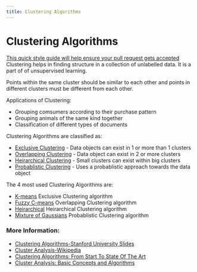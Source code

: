 ```yaml
---
title: Clustering Algorithms
--- 
```

# Clustering Algorithms
<a href='https://github.com/freecodecamp/guides/blob/master/README.md' target='_blank' rel='nofollow'>This quick style guide will help ensure your pull request gets accepted</a>
Clustering helps in finding structure in a collection of unlabelled data.  It is a part of of unsupervised learning. 

Points within the same cluster should be similar to each other and points in different clusters must be different from each other.

Applications of Clustering:
* Grouping comsumers according to their purchase pattern
* Grouping animals of the same kind together
* Classification of different types of documents 

Clustering Algorithms are classified as:
* [Exclusive Clustering](http://www.hypertextbookshop.com/dataminingbook/public_version/contents/chapters/chapter004/section001/blue/page003.html) - Data objects can exist in 1 or more than 1 clusters
* [Overlapping Clustering](https://www.ibm.com/support/knowledgecenter/en/SSFKSJ_9.0.0/com.ibm.mq.pla.doc/q017310_.htm) - Data object can exist in 2 or more clusters
* [Heirarchical Clustering](https://en.wikipedia.org/wiki/Hierarchical_clustering) - Small clusters can exist within big clusters
* [Probablistic Clustering](http://vision.psych.umn.edu/users/schrater/schrater_lab/courses/PattRecog03/Lec26PattRec03.pdf) - Uses a probablistic approach towards the data object

The 4 most used Clustering Algorithms are:
* [K-means](https://home.deib.polimi.it/matteucc/Clustering/tutorial_html/kmeans.html) Exclusive Clustering algorithm
* [Fuzzy C-means](https://home.deib.polimi.it/matteucc/Clustering/tutorial_html/cmeans.html) Overlapping Clustering algorithm
* [Heirarchical](https://home.deib.polimi.it/matteucc/Clustering/tutorial_html/hierarchical.html) Heirarchical Clustering algorithm
* [Mixture of Gaussians](https://home.deib.polimi.it/matteucc/Clustering/tutorial_html/mixture.html) Probablistic Clustering algorithm

### More Information:

* [Clustering Algorithms-Stanford University Slides](https://web.stanford.edu/class/cs345a/slides/12-clustering.pdf)
* [Cluster Analysis-Wikipedia](https://en.wikipedia.org/wiki/Cluster_analysis)
* [Clustering Algorithms: From Start To State Of The Art](https://www.toptal.com/machine-learning/clustering-algorithms) 
* [Cluster Analysis: Basic Concepts and Algorithms](https://www-users.cs.umn.edu/~kumar/dmbook/ch8.pdf) 
 
